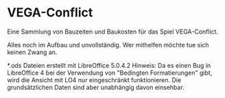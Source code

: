 # VEGA-Conflict

Eine Sammlung von Bauzeiten und Baukosten für das Spiel VEGA-Conflict.

Alles noch im Aufbau und unvollständig. Wer mithelfen möchte tue sich keinen Zwang an.

*.ods Dateien erstellt mit LibreOffice 5.0.4.2
Hinweis: Da es einen Bug in LibreOffice 4 bei der Verwendung von "Bedingten Formatierungen" gibt, wird die Ansicht mit LO4 nur eingeschränkt funktionieren. Die grundsätzlichen Daten sind aber unabhängig davon einsehbar.
 